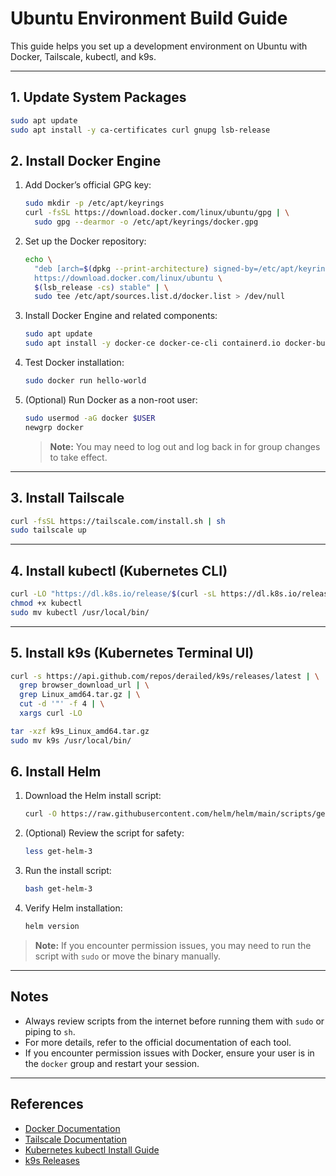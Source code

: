 # Ubuntu Environment Build Guide

This guide helps you set up a development environment on Ubuntu with Docker, Tailscale, kubectl, and k9s.

---

## 1. Update System Packages
```sh
sudo apt update
sudo apt install -y ca-certificates curl gnupg lsb-release
```

## 2. Install Docker Engine
1. Add Docker’s official GPG key:
   ```sh
   sudo mkdir -p /etc/apt/keyrings
   curl -fsSL https://download.docker.com/linux/ubuntu/gpg | \
     sudo gpg --dearmor -o /etc/apt/keyrings/docker.gpg
   ```
2. Set up the Docker repository:
   ```sh
   echo \
     "deb [arch=$(dpkg --print-architecture) signed-by=/etc/apt/keyrings/docker.gpg] \
     https://download.docker.com/linux/ubuntu \
     $(lsb_release -cs) stable" | \
     sudo tee /etc/apt/sources.list.d/docker.list > /dev/null
   ```
3. Install Docker Engine and related components:
   ```sh
   sudo apt update
   sudo apt install -y docker-ce docker-ce-cli containerd.io docker-buildx-plugin docker-compose-plugin
   ```
4. Test Docker installation:
   ```sh
   sudo docker run hello-world
   ```
5. (Optional) Run Docker as a non-root user:
   ```sh
   sudo usermod -aG docker $USER
   newgrp docker
   ```
   > **Note:** You may need to log out and log back in for group changes to take effect.

---

## 3. Install Tailscale
```sh
curl -fsSL https://tailscale.com/install.sh | sh
sudo tailscale up
```

---

## 4. Install kubectl (Kubernetes CLI)
```sh
curl -LO "https://dl.k8s.io/release/$(curl -sL https://dl.k8s.io/release/stable.txt)/bin/linux/amd64/kubectl"
chmod +x kubectl
sudo mv kubectl /usr/local/bin/
```

---

## 5. Install k9s (Kubernetes Terminal UI)
```sh
curl -s https://api.github.com/repos/derailed/k9s/releases/latest | \
  grep browser_download_url | \
  grep Linux_amd64.tar.gz | \
  cut -d '"' -f 4 | \
  xargs curl -LO

tar -xzf k9s_Linux_amd64.tar.gz
sudo mv k9s /usr/local/bin/
```

## 6. Install Helm
1. Download the Helm install script:
   ```sh
   curl -O https://raw.githubusercontent.com/helm/helm/main/scripts/get-helm-3
   ```
2. (Optional) Review the script for safety:
   ```sh
   less get-helm-3
   ```
3. Run the install script:
   ```sh
   bash get-helm-3
   ```
4. Verify Helm installation:
   ```sh
   helm version
   ```
> **Note:** If you encounter permission issues, you may need to run the script with `sudo` or move the binary manually.

---

## Notes
- Always review scripts from the internet before running them with `sudo` or piping to `sh`.
- For more details, refer to the official documentation of each tool.
- If you encounter permission issues with Docker, ensure your user is in the `docker` group and restart your session.

---

## References
- [Docker Documentation](https://docs.docker.com/engine/install/ubuntu/)
- [Tailscale Documentation](https://tailscale.com/kb/)
- [Kubernetes kubectl Install Guide](https://kubernetes.io/docs/tasks/tools/install-kubectl-linux/)
- [k9s Releases](https://github.com/derailed/k9s/releases)


